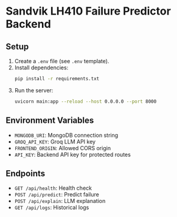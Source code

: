 # Sandvik LH410 Failure Predictor Backend

## Setup

1. Create a `.env` file (see `.env` template).
2. Install dependencies:
   ```bash
   pip install -r requirements.txt
   ```
3. Run the server:
   ```bash
   uvicorn main:app --reload --host 0.0.0.0 --port 8000
   ```

## Environment Variables
- `MONGODB_URI`: MongoDB connection string
- `GROQ_API_KEY`: Groq LLM API key
- `FRONTEND_ORIGIN`: Allowed CORS origin
- `API_KEY`: Backend API key for protected routes

## Endpoints
- `GET /api/health`: Health check
- `POST /api/predict`: Predict failure
- `POST /api/explain`: LLM explanation
- `GET /api/logs`: Historical logs 